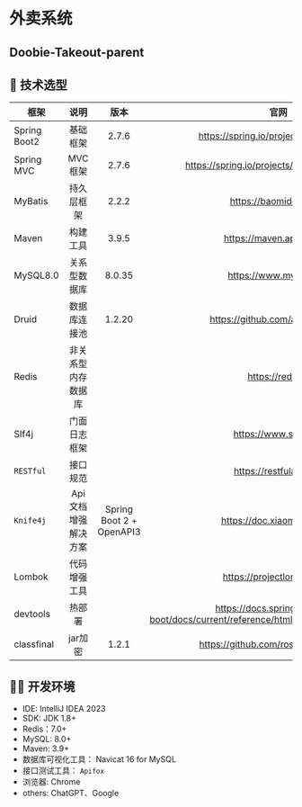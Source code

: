 # 外卖系统

## Doobie-Takeout-parent

## 🔧 技术选型

| 框架              |     说明      |            版本            |                                             官网                                             |
|-----------------|:-----------:|:------------------------:|:------------------------------------------------------------------------------------------:|
| Spring Boot2    |    基础框架     |          2.7.6           |                          <https://spring.io/projects/spring-boot>                          |
| Spring MVC      |    MVC框架    |          2.7.6           |                       <https://spring.io/projects/spring-framework>                        |
| MyBatis         |    持久层框架    |          2.2.2           |                                  <https://baomidou.com/>                                   |
| Maven           |    构建工具     |           3.9.5            |                                 <https://maven.apache.org>                                 |
| MySQL8.0        |   关系型数据库    |          8.0.35          |                                  <https://www.mysql.com>                                   |
| Druid           |   数据库连接池    |          1.2.20          |                             <https://github.com/alibaba/druid>                                                                                                                       
| Redis           |  非关系型内存数据库  |                          |                                     <https://redis.io>                                     |
| Slf4j           |   门面日志框架    |                          |                                  <https://www.slf4j.org>                                   |
| `RESTful`       |    接口规范     |                          |                                 <https://restfulapi.net/>                                  |
| `Knife4j`       | Api文档增强解决方案 | Spring Boot 2 + OpenAPI3 |                                <https://doc.xiaominfo.com/>                                |
| Lombok          |   代码增强工具    |                          |                                <https://projectlombok.org/>                                |
| devtools        |     热部署     |                          | <https://docs.spring.io/spring-boot/docs/current/reference/html/using.html#using.devtools> |
| classfinal      |    jar加密    |          1.2.1          |                                  <https://github.com/roseboy/classfinal>                                  |

## 👨‍💻 开发环境

- IDE: IntelliJ IDEA 2023
- SDK: JDK 1.8+
- Redis：7.0+
- MySQL: 8.0+
- Maven: 3.9+
- 数据库可视化工具： Navicat 16 for MySQL
- 接口测试工具： `Apifox`
- 浏览器: Chrome
- others: ChatGPT、Google

